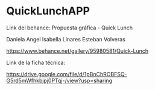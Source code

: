 # QuickLunchAPP

Link del behance: Propuesta gráfica - Quick Lunch

Daniela Angel
Isabella Linares
Esteban Volveras

https://www.behance.net/gallery/95980581/Quick-Lunch


Link de la ficha técnica: 

https://drive.google.com/file/d/1pBnChROBFSQ-G5rd5mWfhkbjpj0PTqj-/view?usp=sharing
